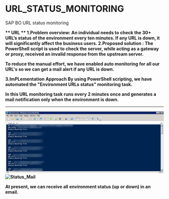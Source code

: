 # URL_STATUS_MONITORING
SAP BO URL status monitoring

<b>** URL  **<b>
1.Problem overview:
  An individual needs to check the 30+ URL’s status of the environment every ten minutes.
  If any URL is down, it will significantly affect the business users.
2.Proposed solution :
  The PowerShell script is used to check the server, while acting as a gateway or proxy, received an invalid response from the upstream server.

  To reduce the manual effort, we have enabled auto monitoring for all our URL's so we can get a mail alert if any URL is down. 

3.ImPLementation Approach 
  By using PowerShell scripting, we have automated the "Environment URLs status" monitoring task.

  In this URL monitoring task runs every 2 minutes once and generates a mail notification only when the environment is down.
<hr>

<img src="URL_Status.jpg" alt="URL_Status"/>

<img src="https://github.com/Mahalingam-G/URL_STATUS_MONITORING/blob/Status_Mail.jpg" alt="Status_Mail"/>

At present, we can receive all environment status (up or down) in an email.
